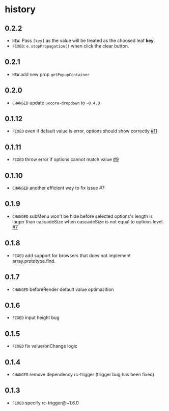 # history

## 0.2.2

* `NEW`: Pass `[key]` as the value will be treated as the choosed leaf **key**.
* `FIXED`: `e.stopPropagation()` when click the clear button.

## 0.2.1

* `NEW` add new prop `getPopupContainer`

## 0.2.0

* `CHANGED` update `uxcore-dropdown` to `~0.4.0`

## 0.1.12

* `FIXED` even if default value is error, options should show correctly [#11](https://github.com/uxcore/uxcore-cascade-select/issues/11)

## 0.1.11

* `FIXED` throw error if options cannot match value [#9](https://github.com/uxcore/uxcore-cascade-select/issues/9)

## 0.1.10

* `CHANGED` another efficient way to fix issue #7

## 0.1.9

* `CHANGED` subMenu won't be hide before selected options's length is larger than cascadeSize when cascadeSize is not equal to options level. [#7](https://github.com/uxcore/uxcore-cascade-select/issues/7)

## 0.1.8

* `FIXED` add support for browsers that does not implement array.prototype.find. 

## 0.1.7

* `CHANGED` beforeRender default value optimazition

## 0.1.6

* `FIXED` input height bug

## 0.1.5

* `FIXED` fix value/onChange logic

## 0.1.4

* `CHANGED` remove dependency rc-trigger (trigger bug has been fixed)

## 0.1.3

* `FIXED` specify rc-trigger@~1.6.0 